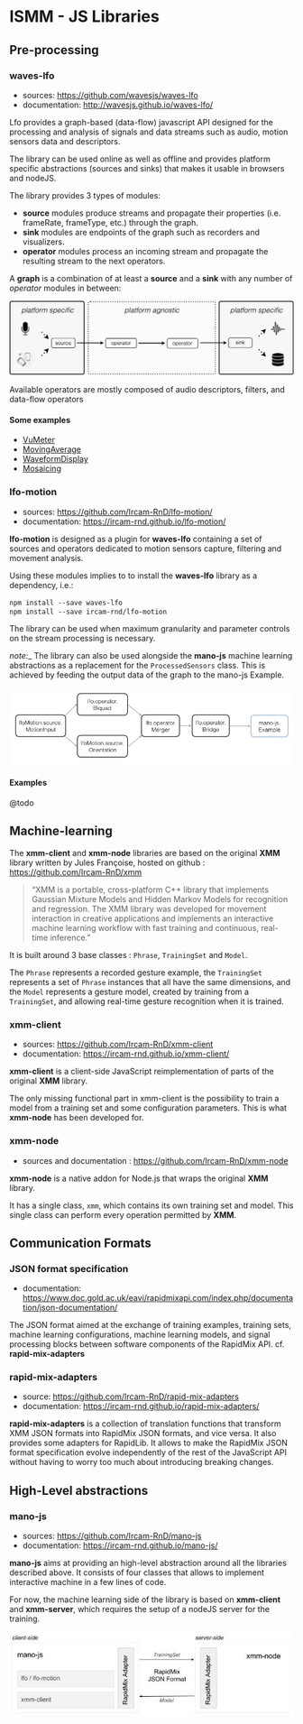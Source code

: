# ISMM - JS Libraries

## Pre-processing

### waves-lfo

- sources: https://github.com/wavesjs/waves-lfo
- documentation: http://wavesjs.github.io/waves-lfo/

Lfo provides a graph-based (data-flow) javascript API designed for the processing and analysis of signals and data streams such as audio, motion sensors data and descriptors.

The library can be used online as well as offline and provides platform specific abstractions (sources and sinks) that makes it usable in browsers and nodeJS. 

The library provides 3 types of modules:
- **source** modules produce streams and propagate their properties (i.e. frameRate, frameType, etc.) through the graph.
- **sink** modules are endpoints of the graph such as recorders and visualizers.
- **operator** modules process an incoming stream and propagate the resulting stream to the next operators.

A **graph** is a combination of at least a **source** and a **sink** with any number of _operator_ modules in between:

![waves-lfo](assets/waves-lfo.png)

Available operators are mostly composed of audio descriptors, filters, and data-flow operators

#### Some examples

- [VuMeter](https://cdn.rawgit.com/wavesjs/waves-lfo/master/examples/sink-vu-meter-display/index.html)
- [MovingAverage](https://cdn.rawgit.com/wavesjs/waves-lfo/master/examples/sink-bridge/index.html)
- [WaveformDisplay](https://cdn.rawgit.com/wavesjs/waves-lfo/master/examples/sink-waveform-display/index.html)
- [Mosaicing](https://cdn.rawgit.com/wavesjs/waves-lfo/master/examples/mosaicking/index.html)

### lfo-motion

- sources: https://github.com/Ircam-RnD/lfo-motion/
- documentation: https://ircam-rnd.github.io/lfo-motion/

**lfo-motion** is designed as a plugin for **waves-lfo** containing a set of sources and operators dedicated to motion sensors capture, filtering and movement analysis.

Using these modules implies to to install the **waves-lfo** library as a dependency, i.e.:

```
npm install --save waves-lfo
npm install --save ircam-rnd/lfo-motion
```

The library can be used when maximum granularity and parameter controls on the stream processing is necessary.

_note:__ The library can also be used alongside the **mano-js** machine learning abstractions as a replacement for the `ProcessedSensors` class. This is achieved by feeding the output data of the graph to the mano-js Example.

![lfo-motion](assets/lfo-motion.jpg)

#### Examples

@todo

## Machine-learning

The **xmm-client** and **xmm-node** libraries are based on the original **XMM** library written by Jules Françoise, hosted on github : https://github.com/Ircam-RnD/xmm

> “XMM is a portable, cross-platform C++ library that implements Gaussian Mixture Models and Hidden Markov Models for recognition and regression. The XMM library was developed for movement interaction in creative applications and implements an interactive machine learning workflow with fast training and continuous, real-time inference.”

It is built around 3 base classes : `Phrase`, `TrainingSet` and `Model`.

The `Phrase` represents a recorded gesture example, the `TrainingSet` represents a set of `Phrase` instances that all have the same dimensions, and the `Model` represents a gesture model, created by training from a `TrainingSet`, and allowing real-time gesture recognition when it is trained.

### xmm-client

- sources: https://github.com/Ircam-RnD/xmm-client
- documentation: https://ircam-rnd.github.io/xmm-client/

**xmm-client** is a client-side JavaScript reimplementation of parts of the original **XMM** library.

The only missing functional part in xmm-client is the possibility to train a model from a training set and some configuration parameters. This is what **xmm-node** has been developed for.

### xmm-node

- sources and documentation : https://github.com/Ircam-RnD/xmm-node

**xmm-node** is a native addon for Node.js that wraps the original **XMM** library.

It has a single class, `xmm`, which contains its own training set and model.
This single class can perform every operation permitted by **XMM**.

## Communication Formats

### JSON format specification

- documentation: https://www.doc.gold.ac.uk/eavi/rapidmixapi.com/index.php/documentation/json-documentation/

The JSON format aimed at the exchange of training examples, training sets, machine learning configurations, machine learning models, and signal processing blocks between software components of the RapidMix API. cf. **rapid-mix-adapters**

### rapid-mix-adapters

- source: https://github.com/Ircam-RnD/rapid-mix-adapters
- documentation: https://ircam-rnd.github.io/rapid-mix-adapters/

**rapid-mix-adapters** is a collection of translation functions that transform XMM JSON formats into RapidMix JSON formats, and vice versa. It also provides some adapters for RapidLib. It allows to make the RapidMix JSON format specification evolve independently of the rest of the JavaScript API without having to worry too much about introducing breaking changes.

## High-Level abstractions

### mano-js

- sources: https://github.com/Ircam-RnD/mano-js
- documentation: https://ircam-rnd.github.io/mano-js/

**mano-js** aims at providing an high-level abstraction around all the libraries described above. It consists of four classes that allows to implement interactive machine in a few lines of code. 

For now, the machine learning side of the library is based on **xmm-client** and **xmm-server**, which requires the setup of a nodeJS server for the training.

![mano-js](assets/mano-js.jpg)

